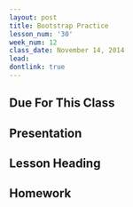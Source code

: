 ```yaml
---
layout: post
title: Bootstrap Practice
lesson_num: '30'
week_num: 12
class_date: November 14, 2014
lead: 
dontlink: true
---
```


## Due For This Class

## Presentation

## Lesson Heading
  
## Homework

